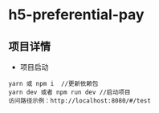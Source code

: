 # h5-preferential-pay

## 项目详情

-   项目启动

```
yarn 或 npm i  //更新依赖包
yarn dev 或者 npm run dev //启动项目
访问路径示例：http://localhost:8080/#/test
```

